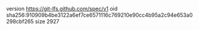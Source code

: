 version https://git-lfs.github.com/spec/v1
oid sha256:910909b4be3122a6ef7ce6571116c769210e90cc4b95a2c94e653a0298cbf265
size 2927
